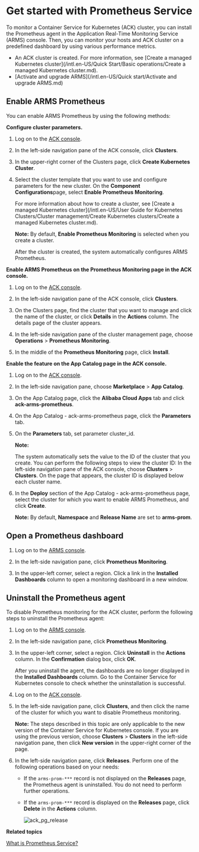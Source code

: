 # Get started with Prometheus Service

To monitor a Container Service for Kubernetes \(ACK\) cluster, you can install the Prometheus agent in the Application Real-Time Monitoring Service \(ARMS\) console. Then, you can monitor your hosts and ACK cluster on a predefined dashboard by using various performance metrics.

-   An ACK cluster is created. For more information, see [Create a managed Kubernetes cluster](/intl.en-US/Quick Start/Basic operations/Create a managed Kubernetes cluster.md).
-   [Activate and upgrade ARMS](/intl.en-US/Quick start/Activate and upgrade ARMS.md)

## Enable ARMS Prometheus

You can enable ARMS Prometheus by using the following methods:

**Configure cluster parameters.**

1.  Log on to the [ACK console](https://cs.console.aliyun.com).

2.  In the left-side navigation pane of the ACK console, click **Clusters**.

3.  In the upper-right corner of the Clusters page, click **Create Kubernetes Cluster**.

4.  Select the cluster template that you want to use and configure parameters for the new cluster. On the **Component Configurations**page, select **Enable Prometheus Monitoring**.

    For more information about how to create a cluster, see [Create a managed Kubernetes cluster](/intl.en-US/User Guide for Kubernetes Clusters/Cluster management/Create Kubernetes clusters/Create a managed Kubernetes cluster.md).

    **Note:** By default, **Enable Prometheus Monitoring** is selected when you create a cluster.

    After the cluster is created, the system automatically configures ARMS Prometheus.


**Enable ARMS Prometheus on the Prometheus Monitoring page in the ACK console.**

1.  Log on to the [ACK console](https://cs.console.aliyun.com).

2.  In the left-side navigation pane of the ACK console, click **Clusters**.

3.  On the Clusters page, find the cluster that you want to manage and click the name of the cluster, or click **Details** in the **Actions** column. The details page of the cluster appears.

4.  In the left-side navigation pane of the cluster management page, choose **Operations** \> **Prometheus Monitoring**.

5.  In the middle of the **Prometheus Monitoring** page, click **Install**.


**Enable the feature on the App Catalog page in the ACK console.**

1.  Log on to the [ACK console](https://cs.console.aliyun.com).

2.  In the left-side navigation pane, choose **Marketplace** \> **App Catalog**.

3.  On the App Catalog page, click the **Alibaba Cloud Apps** tab and click **ack-arms-prometheus**.

4.  On the App Catalog - ack-arms-prometheus page, click the **Parameters** tab.

5.  On the **Parameters** tab, set parameter cluster\_id.

    **Note:**

    The system automatically sets the value to the ID of the cluster that you create. You can perform the following steps to view the cluster ID: In the left-side navigation pane of the ACK console, choose **Clusters** \> **Clusters**. On the page that appears, the cluster ID is displayed below each cluster name.

6.  In the **Deploy** section of the App Catalog - ack-arms-prometheus page, select the cluster for which you want to enable ARMS Prometheus, and click **Create**.

    **Note:** By default, **Namespace** and **Release Name** are set to **arms-prom**.


## Open a Prometheus dashboard

1.  Log on to the [ARMS console](https://arms-ap-southeast-1.console.aliyun.com/#/home).

2.  In the left-side navigation pane, click **Prometheus Monitoring**.

3.  In the upper-left corner, select a region. Click a link in the **Installed Dashboards** column to open a monitoring dashboard in a new window.


## Uninstall the Prometheus agent

To disable Prometheus monitoring for the ACK cluster, perform the following steps to uninstall the Prometheus agent:

1.  Log on to the [ARMS console](https://arms-ap-southeast-1.console.aliyun.com/#/home).

2.  In the left-side navigation pane, click **Prometheus Monitoring**.

3.  In the upper-left corner, select a region. Click **Uninstall** in the **Actions** column. In the **Confirmation** dialog box, click **OK**.

    After you uninstall the agent, the dashboards are no longer displayed in the **Installed Dashboards** column. Go to the Container Service for Kubernetes console to check whether the uninstallation is successful.

4.  Log on to the [ACK console](https://cs.console.aliyun.com).

5.  In the left-side navigation pane, click **Clusters**, and then click the name of the cluster for which you want to disable Prometheus monitoring.

    **Note:** The steps described in this topic are only applicable to the new version of the Container Service for Kubernetes console. If you are using the previous version, choose **Clusters** \> **Clusters** in the left-side navigation pane, then click **New version** in the upper-right corner of the page.

6.  In the left-side navigation pane, click **Releases**. Perform one of the following operations based on your needs:

    -   If the `arms-prom-***` record is not displayed on the **Releases** page, the Prometheus agent is uninstalled. You do not need to perform further operations.
    -   If the `arms-prom-***` record is displayed on the **Releases** page, click **Delete** in the **Actions** column.

        ![ack_pg_release](https://static-aliyun-doc.oss-accelerate.aliyuncs.com/assets/img/en-US/5709088061/p143010.png)


**Related topics**  


[What is Prometheus Service?]()

